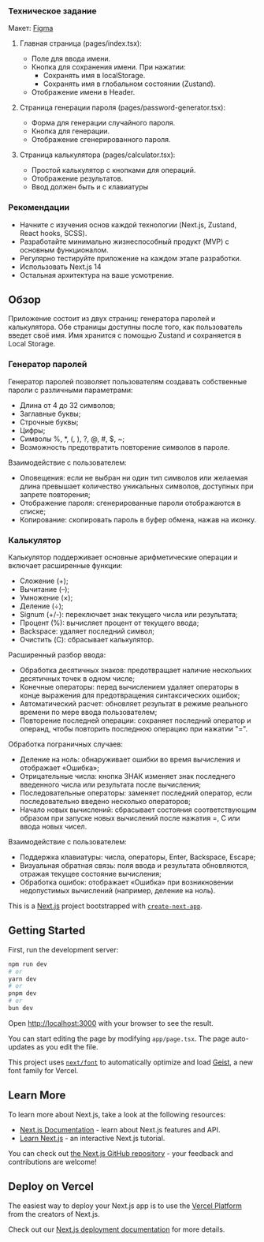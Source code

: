 ### Техническое задание

Макет:
[Figma](https://www.figma.com/design/Pt0Ki5QgCXOcT2qfdqVyx0/Untitled-(Copy)?node-id=2-12433&node-type=canvas&t=fwmH1cWHCbiOtWpQ-0)

1. Главная страница (pages/index.tsx):
   - Поле для ввода имени.
   - Кнопка для сохранения имени. При нажатии:
     - Сохранять имя в localStorage.
     - Сохранять имя в глобальном состоянии (Zustand).
   - Отображение имени в Header.

2. Страница генерации пароля (pages/password-generator.tsx):
   - Форма для генерации случайного пароля.
   - Кнопка для генерации.
   - Отображение сгенерированного пароля.

3. Страница калькулятора (pages/calculator.tsx):
   - Простой калькулятор с кнопками для операций.
   - Отображение результатов.
   - Ввод должен быть и с клавиатуры

### Рекомендации
- Начните с изучения основ каждой технологии (Next.js, Zustand, React hooks, SCSS).
- Разработайте минимально жизнеспособный продукт (MVP) с основным функционалом.
- Регулярно тестируйте приложение на каждом этапе разработки.
- Использовать Next.js 14
- Остальная архитектура на ваше усмотрение.



## Обзор
Приложение состоит из двух страниц: генератора паролей и калькулятора. Обе страницы доступны после того, как пользователь введет своё имя. Имя хранится с помощью Zustand и сохраняется в Local Storage.

### Генератор паролей
Генератор паролей позволяет пользователям создавать собственные пароли с различными параметрами:
- Длина от 4 до 32 символов;
- Заглавные буквы;
- Строчные буквы;
- Цифры;
- Символы %, *, (, ), ?, @, #, $, ~;
- Возможность предотвратить повторение символов в пароле.

Взаимодействие с пользователем:
- Оповещения: если не выбран ни один тип символов или желаемая длина превышает количество уникальных символов, доступных при запрете повторения;
- Отображение пароля: сгенерированные пароли отображаются в списке;
- Копирование: скопировать пароль в буфер обмена, нажав на иконку.

### Калькулятор
Калькулятор поддерживает основные арифметические операции и включает расширенные функции:
- Сложение (+);
- Вычитание (–);
- Умножение (×);
- Деление (÷);
- Signum (+/-): переключает знак текущего числа или результата;
- Процент (%): вычисляет процент от текущего ввода;
- Backspace: удаляет последний символ;
- Очистить (C): сбрасывает калькулятор.

Расширенный разбор ввода:
- Обработка десятичных знаков: предотвращает наличие нескольких десятичных точек в одном числе;
- Конечные операторы: перед вычислением удаляет операторы в конце выражения для предотвращения синтаксических ошибок;
- Автоматический расчет: обновляет результат в режиме реального времени по мере ввода пользователем;
- Повторение последней операции: сохраняет последний оператор и операнд, чтобы повторить последнюю операцию при нажатии "=".

Обработка пограничных случаев:
- Деление на ноль: обнаруживает ошибки во время вычисления и отображает «Ошибка»;
- Отрицательные числа: кнопка ЗНАК изменяет знак последнего введенного числа или результата после вычисления;
- Последовательные операторы: заменяет последний оператор, если последовательно введено несколько операторов;
- Начало новых вычислений: сбрасывает состояния соответствующим образом при запуске новых вычислений после нажатия =, C или ввода новых чисел.

Взаимодействие с пользователем:
- Поддержка клавиатуры: числа, операторы, Enter, Backspace, Escape;
- Визуальная обратная связь: поля ввода и результата обновляются, отражая текущее состояние вычисления;
- Обработка ошибок: отображает «Ошибка» при возникновении недопустимых вычислений (например, деление на ноль).



This is a [Next.js](https://nextjs.org) project bootstrapped with [`create-next-app`](https://nextjs.org/docs/app/api-reference/cli/create-next-app).

## Getting Started

First, run the development server:

```bash
npm run dev
# or
yarn dev
# or
pnpm dev
# or
bun dev
```

Open [http://localhost:3000](http://localhost:3000) with your browser to see the result.

You can start editing the page by modifying `app/page.tsx`. The page auto-updates as you edit the file.

This project uses [`next/font`](https://nextjs.org/docs/app/building-your-application/optimizing/fonts) to automatically optimize and load [Geist](https://vercel.com/font), a new font family for Vercel.

## Learn More

To learn more about Next.js, take a look at the following resources:

- [Next.js Documentation](https://nextjs.org/docs) - learn about Next.js features and API.
- [Learn Next.js](https://nextjs.org/learn) - an interactive Next.js tutorial.

You can check out [the Next.js GitHub repository](https://github.com/vercel/next.js) - your feedback and contributions are welcome!

## Deploy on Vercel

The easiest way to deploy your Next.js app is to use the [Vercel Platform](https://vercel.com/new?utm_medium=default-template&filter=next.js&utm_source=create-next-app&utm_campaign=create-next-app-readme) from the creators of Next.js.

Check out our [Next.js deployment documentation](https://nextjs.org/docs/app/building-your-application/deploying) for more details.
